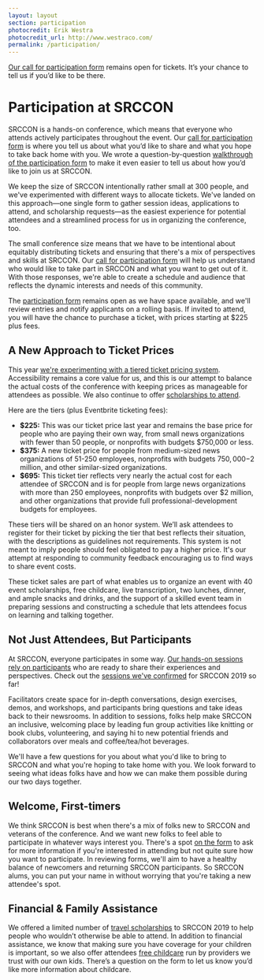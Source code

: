 ```yaml
---
layout: layout
section: participation
photocredit: Erik Westra
photocredit_url: http://www.westraco.com/
permalink: /participation/
---
```


<p class="big-lead"><a href="/participation/form/">Our call for participation form</a> remains open for tickets. It&rsquo;s your chance to tell us if you&rsquo;d like to be there.</p>

# Participation at SRCCON

SRCCON is a hands-on conference, which means that everyone who attends actively participates throughout the event. Our [call for participation form](/participation/form/) is where you tell us about what you’d like to share and what you hope to take back home with you. We wrote a question-by-question [walkthrough of the participation form](https://opennews.org/blog/srccon2019-participation-howto/) to make it even easier to tell us about how you’d like to join us at SRCCON.

We keep the size of SRCCON intentionally rather small at 300 people, and we've experimented with different ways to allocate tickets. We've landed on this approach—one single form to gather session ideas, applications to attend, and scholarship requests—as the easiest experience for potential attendees and a streamlined process for us in organizing the conference, too.

The small conference size means that we have to be intentional about equitably distributing tickets and ensuring that there's a mix of perspectives and skills at SRCCON. Our [call for participation form](/participation/form/) will help us understand who would like to take part in SRCCON and what you want to get out of it. With those responses, we're able to create a schedule and audience that reflects the dynamic interests and needs of this community.

The [participation form](/participation/form/) remains open as we have space available, and we'll review entries and notify applicants on a rolling basis. If invited to attend, you will have the chance to purchase a ticket, with prices starting at $225 plus fees.

## A New Approach to Ticket Prices

This year [we're experimenting with a tiered ticket pricing system](https://opennews.org/blog/srccon-2019-launch). Accessibility remains a core value for us, and this is our attempt to balance the actual costs of the conference with keeping prices as manageable for attendees as possible. We also continue to offer [scholarships to attend](/scholarships).

Here are the tiers (plus Eventbrite ticketing fees):

* **$225:** This was our ticket price last year and remains the base price for people who are paying their own way, from small news organizations with fewer than 50 people, or nonprofits with budgets $750,000 or less.
* **$375:** A new ticket price for people from medium-sized news organizations of 51-250 employees, nonprofits with budgets $750,000-$2 million, and other similar-sized organizations.
* **$695:** This ticket tier reflects very nearly the actual cost for each attendee of SRCCON and is for people from large news organizations with more than 250 employees, nonprofits with budgets over $2 million, and other organizations that provide full professional-development budgets for employees.

These tiers will be shared on an honor system. We’ll ask attendees to register for their ticket by picking the tier that best reflects their situation, with the descriptions as guidelines not requirements. This system is not meant to imply people should feel obligated to pay a higher price. It's our attempt at responding to community feedback encouraging us to find ways to share event costs.
 
These ticket sales are part of what enables us to organize an event with 40 event scholarships, free childcare, live transcription, two lunches, dinner, and ample snacks and drinks, and the support of a skilled event team in preparing sessions and constructing a schedule that lets attendees focus on learning and talking together. 

## Not Just Attendees, But Participants

At SRCCON, everyone participates in some way. [Our hands-on sessions rely on participants](/program) who are ready to share their experiences and perspectives. Check out the [sessions we've confirmed](/sessions) for SRCCON 2019 so far!

Facilitators create space for in-depth conversations, design exercises, demos, and workshops, and participants bring questions and take ideas back to their newsrooms. In addition to sessions, folks help make SRCCON an inclusive, welcoming place by leading fun group activities like knitting or book clubs, volunteering, and saying hi to new potential friends and collaborators over meals and coffee/tea/hot beverages.

We'll have a few questions for you about what you'd like to bring to SRCCON and what you're hoping to take home with you. We look forward to seeing what ideas folks have and how we can make them possible during our two days together.

## Welcome, First-timers

We think SRCCON is best when there's a mix of folks new to SRCCON and veterans of the conference. And we want new folks to feel able to participate in whatever ways interest you. There's a spot [on the form](/participation/form/) to ask for more information if you're interested in attending but not quite sure how you want to participate. In reviewing forms, we'll aim to have a healthy balance of newcomers and returning SRCCON participants. So SRCCON alums, you can put your name in without worrying that you're taking a new attendee's spot.

## Financial & Family Assistance

We offered a limited number of [travel scholarships](/scholarships) to SRCCON 2019 to help people who wouldn’t otherwise be able to attend. In addition to financial assistance, we know that making sure you have coverage for your children is important, so we also offer attendees [free childcare](/childcare) run by providers we trust with our own kids. There’s a question on the form to let us know you’d like more information about childcare.
